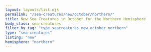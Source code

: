```yaml
---
layout: layouts/list.njk
permalink: "/sea-creatures/new/october/northern/"
title: New Sea Creatures in October for the Northern Hemisphere
body_class: sea-creatures
filter_by_tag: "type_seacreatures_new_october_northern"
type: "sea-creatures"
listing: "new"
hemisphere: "northern"
---
```

